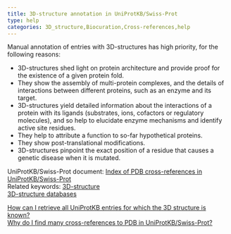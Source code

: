 ```yaml
---
title: 3D-structure annotation in UniProtKB/Swiss-Prot
type: help
categories: 3D_structure,Biocuration,Cross-references,help
---
```


Manual annotation of entries with 3D-structures has high priority, for the following reasons:

-   3D-structures shed light on protein architecture and provide proof for the existence of a given protein fold.
-   They show the assembly of multi-protein complexes, and the details of interactions between different proteins, such as an enzyme and its target.
-   3D-structures yield detailed information about the interactions of a protein with its ligands (substrates, ions, cofactors or regulatory molecules), and so help to elucidate enzyme mechanisms and identify active site residues.
-   They help to attribute a function to so-far hypothetical proteins.
-   They show post-translational modifications.
-   3D-structures pinpoint the exact position of a residue that causes a genetic disease when it is mutated.

UniProtKB/Swiss-Prot document: [Index of PDB cross-references in UniProtKB/Swiss-Prot](https://ftp.uniprot.org/pub/databases/uniprot/current_release/knowledgebase/complete/docs/pdbtosp.txt)  
Related keywords: [3D-structure](https://www.uniprot.org/keywords/KW-0002)  
[3D-structure databases](https://www.uniprot.org/database/?query=category_str:%223D+structure+databases%22)

[How can I retrieve all UniProtKB entries for which the 3D structure is known?](https://www.uniprot.org/help/retrieve_3d)  
[Why do I find many cross-references to PDB in UniProtKB/Swiss-Prot?](https://www.uniprot.org/help/multiple_pdb_xrefs)

